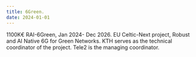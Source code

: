 ```yaml
---
title: 6Green.
date: 2024-01-01
---
```


 1100K€ RAI-6Green, Jan 2024- Dec 2026. EU Celtic-Next project, Robust and AI Native 6G for Green Networks. KTH serves as the technical coordinator of the project. Tele2 is the managing coordinator. 



<!--more-->


